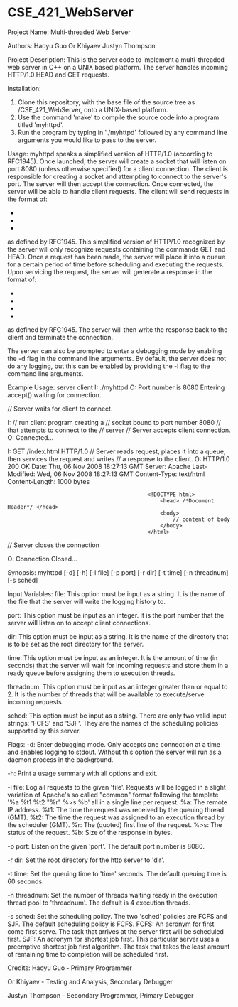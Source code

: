# CSE_421_WebServer
Project Name:
Multi-threaded Web Server


Authors:
Haoyu Guo
Or Khiyaev
Justyn Thompson


Project Description:
This is the server code to implement a multi-threaded web server in C++ on a UNIX
based platform. The server handles incoming HTTP/1.0 HEAD and GET requests.


Installation:
1. Clone this repository, with the base file of the source tree as /CSE_421_WebServer,
onto a UNIX-based platform.
2. Use the command 'make' to compile the source code into a program titled 'myhttpd'.
3. Run the program by typing in './myhttpd' followed by any command line arguments
you would like to pass to the server.


Usage:
myhttpd speaks a simplified version of HTTP/1.0 (according to RFC1945). Once launched,
the server will create a socket that will listen on port 8080 (unless otherwise
specified) for a client connection. The client is responsible for creating a socket
and attempting to connect to the server's port. The server will then accept the
connection. Once connected, the server will be able to handle client requests. The
client will send requests in the format of:
* <command> <argument> <HTTP version>
* <optional arguments>
* <blank line>
as defined by RFC1945. This simplified version of HTTP/1.0 recognized by the server
will only recognize requests containing the commands GET and HEAD. Once a request has
been made, the server will place it into a queue for a certain period of time before
scheduling and executing the requests. Upon servicing the request, the server will
generate a response in the format of:
* <HTTP version> <status code> <status message>
* <additional information>
* <blank line>
* <content>
as defined by RFC1945. The server will then write the response back to the client and
terminate the connection.

The server can also be prompted to enter a debugging mode by enabling the -d flag
in the command line arguments. By default, the server does not do any logging, but
this can be enabled by providing the -l flag to the command line arguments.


Example Usage:
    server                                      client
I:  ./myhttpd
O:  Port number is 8080
    Entering accept() waiting for connection.

// Server waits for client to connect.

I:                                              // run client program creating a
                                                // socket bound to port number 8080
                                                // that attempts to connect to the
                                                // server
// Server accepts client connection.
O:                                              Connected...

I:                                              GET /index.html HTTP/1.0
// Server reads request, places it into a queue, then services the request and writes
// a response to the client.
O:                                              HTTP/1.0 200 OK
                                                Date: Thu, 06 Nov 2008 18:27:13 GMT
                                                Server: Apache
                                                Last-Modified: Wed, 06 Nov 2008 18:27:13 GMT
                                                Content-Type: text/html
                                                Content-Length: 1000 bytes

                                                <!DOCTYPE html>
                                                    <head> /*Document Header*/ </head>
                                                    <body>
                                                        // content of body
                                                    </body>
                                                </html>

// Server closes the connection

O:                                              Connection Closed...


Synopsis:
myhttpd [-d] [-h] [-l file] [-p port] [-r dir] [-t time] [-n threadnum] [-s sched]


Input Variables:
file:             This option must be input as a string. It is the name of the file
                  that the server will write the logging history to.

port:             This option must be input as an integer. It is the port number
                  that the server will listen on to accept client connections.

dir:              This option must be input as a string. It is the name of the directory
                  that is to be set as the root directory for the server.

time:             This option must be input as an integer. It is the amount of time
                  (in seconds) that the server will wait for incoming requests and store
                  them in a ready queue before assigning them to execution threads.

threadnum:        This option must be input as an integer greater than or equal to 2.
                  It is the number of threads that will be available to execute/serve
                  incoming requests.

sched:            This option must be input as a string. There are only two valid
                  input strings; 'FCFS' and 'SJF'. They are the names of the scheduling
                  policies supported by this server.


Flags:
-d:               Enter debugging mode. Only accepts one connection at a time and
                  enables logging to stdout. Without this option the server will
                  run as a daemon process in the background.

-h:               Print a usage summary with all options and exit.

-l file:          Log all requests to the given 'file'. Requests will be logged in a
                  slight variation of Apache's so called "common" format following
                  the template '%a %t1 %t2 "%r" %>s %b' all in a single line per
                  request.
                  %a:   The remote IP address.
                  %t1:  The time the request was received by the queuing thread (GMT).
                  %t2:  The time the request was assigned to an execution thread
                        by the scheduler (GMT).
                  %r:   The (quoted) first line of the request.
                  %>s:  The status of the request.
                  %b:   Size of the response in bytes.

-p port:          Listen on the given 'port'. The default port number is 8080.

-r dir:           Set the root directory for the http server to 'dir'.

-t time:          Set the queuing time to 'time' seconds. The default queuing time
                  is 60 seconds.

-n threadnum:     Set the number of threads waiting ready in the execution thread
                  pool to 'threadnum'. The default is 4 execution threads.

-s sched:         Set the scheduling policy. The two 'sched' policies are FCFS and
                  SJF. The default scheduling policy is FCFS.
                  FCFS: An acronym for first come first serve. The task that arrives
                  at the server first will be scheduled first.
                  SJF:  An acronym for shortest job first. This particular server
                  uses a preemptive shortest job first algorithm. The task that takes
                  the least amount of remaining time to completion will be scheduled
                  first.


Credits:
Haoyu Guo - Primary Programmer

Or Khiyaev - Testing and Analysis, Secondary Debugger

Justyn Thompson - Secondary Programmer, Primary Debugger
